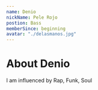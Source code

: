 ```yaml
---
name: Denio
nickName: Pele Rojo
postion: Bass
memberSince: beginning
avatar: "./delasmanos.jpg"
---
```


# About Denio

I am influenced by Rap, Funk, Soul
